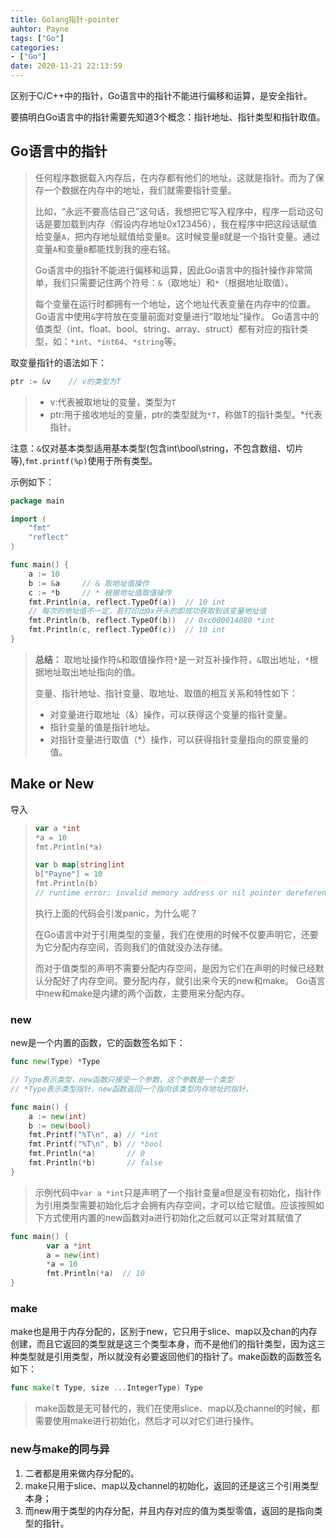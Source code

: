 ```yaml
---
title: Golang指针-pointer
auhtor: Payne
tags: ["Go"]
categories:
- ["Go"]
date: 2020-11-21 22:13:59
---
```

区别于C/C++中的指针，Go语言中的指针不能进行偏移和运算，是安全指针。

要搞明白Go语言中的指针需要先知道3个概念：指针地址、指针类型和指针取值。
<!--more-->
## Go语言中的指针

> 任何程序数据载入内存后，在内存都有他们的地址，这就是指针。而为了保存一个数据在内存中的地址，我们就需要指针变量。
>
> 比如，“永远不要高估自己”这句话，我想把它写入程序中，程序一启动这句话是要加载到内存（假设内存地址0x123456），我在程序中把这段话赋值给变量`A`，把内存地址赋值给变量`B`。这时候变量`B`就是一个指针变量。通过变量`A`和变量`B`都能找到我的座右铭。
>
> Go语言中的指针不能进行偏移和运算，因此Go语言中的指针操作非常简单，我们只需要记住两个符号：`&`（取地址）和`*`（根据地址取值）。
>
> 每个变量在运行时都拥有一个地址，这个地址代表变量在内存中的位置。Go语言中使用`&`字符放在变量前面对变量进行“取地址”操作。 Go语言中的值类型（int、float、bool、string、array、struct）都有对应的指针类型，如：`*int`、`*int64`、`*string`等。

取变量指针的语法如下：

```go
ptr := &v    // v的类型为T
```

> - v:代表被取地址的变量，类型为`T`
> - ptr:用于接收地址的变量，ptr的类型就为`*T`，称做T的指针类型。*代表指针。

注意：`&`仅对基本类型适用基本类型(包含int\bool\string，不包含数组、切片等),`fmt.printf(%p)`使用于所有类型。


示例如下：

```go
package main

import (
	"fmt"
	"reflect"
)

func main() {
	a := 10
	b := &a     // & 取地址值操作
	c := *b     // * 根据地址值取值操作
	fmt.Println(a, reflect.TypeOf(a))  // 10 int
	// 每次的地址值不一定，若打印出0x开头的即成功获取到该变量地址值
	fmt.Println(b, reflect.TypeOf(b))  // 0xc000014080 *int
	fmt.Println(c, reflect.TypeOf(c))  // 10 int
}
```

> **总结：** 取地址操作符`&`和取值操作符`*`是一对互补操作符，`&`取出地址，`*`根据地址取出地址指向的值。
>
> 变量、指针地址、指针变量、取地址、取值的相互关系和特性如下：
>
> - 对变量进行取地址（&）操作，可以获得这个变量的指针变量。
> - 指针变量的值是指针地址。
> - 对指针变量进行取值（*）操作，可以获得指针变量指向的原变量的值。

## Make or New

导入

> ```go
> var a *int
> *a = 10
> fmt.Println(*a)
> 
> var b map[string]int
> b["Payne"] = 10
> fmt.Println(b)
> // runtime error: invalid memory address or nil pointer dereference
> ```
>
> 执行上面的代码会引发panic，为什么呢？ 
>
> 在Go语言中对于引用类型的变量，我们在使用的时候不仅要声明它，还要为它分配内存空间，否则我们的值就没办法存储。
>
> 而对于值类型的声明不需要分配内存空间，是因为它们在声明的时候已经默认分配好了内存空间。要分配内存，就引出来今天的new和make。 Go语言中new和make是内建的两个函数，主要用来分配内存。

### new

new是一个内置的函数，它的函数签名如下：

```go
func new(Type) *Type

// Type表示类型，new函数只接受一个参数，这个参数是一个类型
// *Type表示类型指针，new函数返回一个指向该类型内存地址的指针。
```

```go
func main() {
	a := new(int)
	b := new(bool)
	fmt.Printf("%T\n", a) // *int
	fmt.Printf("%T\n", b) // *bool
	fmt.Println(*a)       // 0
	fmt.Println(*b)       // false
}	
```

> 示例代码中`var a *int`只是声明了一个指针变量a但是没有初始化，指针作为引用类型需要初始化后才会拥有内存空间，才可以给它赋值。应该按照如下方式使用内置的new函数对a进行初始化之后就可以正常对其赋值了

```go
func main() {
		var a *int
		a = new(int)
		*a = 10
		fmt.Println(*a)  // 10
}
```

### make

make也是用于内存分配的，区别于new，它只用于slice、map以及chan的内存创建，而且它返回的类型就是这三个类型本身，而不是他们的指针类型，因为这三种类型就是引用类型，所以就没有必要返回他们的指针了。make函数的函数签名如下：

```go
func make(t Type, size ...IntegerType) Type
```

> make函数是无可替代的，我们在使用slice、map以及channel的时候，都需要使用make进行初始化，然后才可以对它们进行操作。

### new与make的同与异

1. 二者都是用来做内存分配的。
2. make只用于slice、map以及channel的初始化，返回的还是这三个引用类型本身；
3. 而new用于类型的内存分配，并且内存对应的值为类型零值，返回的是指向类型的指针。
